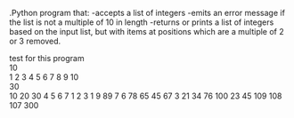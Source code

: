.Python program that:
-accepts a list of integers
-emits an error message if the list is not a multiple of 10 in length
-returns or prints a list of integers based on the input list, but with items at positions which are a multiple of 2 or 3 removed.

test for this program<br/>
10<br/>
1 2 3 4 5 6 7 8 9 10<br/>
30<br/>
10 20 30 4 5 6 7 1 2 3 1 9 89 7 6 78 65 45 67 3 21 34 76 100 23 45 109 108 107 300
